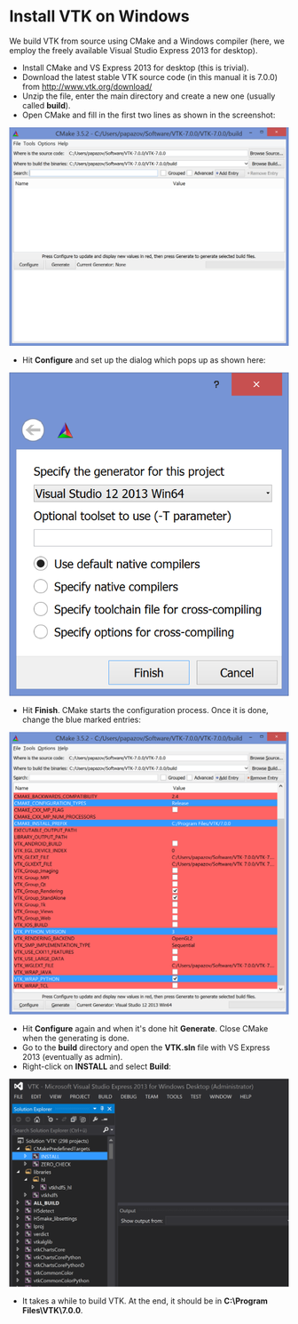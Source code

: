 # Install VTK on Windows

We build VTK from source using CMake and a Windows compiler (here, we employ the freely available Visual Studio Express 2013 for desktop).

* Install CMake and VS Express 2013 for desktop (this is trivial).
* Download the latest stable VTK source code (in this manual it is 7.0.0) from http://www.vtk.org/download/
* Unzip the file, enter the main directory and create a new one (usually called **build**).
* Open CMake and fill in the first two lines as shown in the screenshot:

![Cmake Windows screenshot 1](cmake_win_screenshot_1.PNG "")

* Hit **Configure** and set up the dialog which pops up as shown here:

![Cmake Windows screenshot 1](cmake_win_screenshot_2.PNG "")

* Hit **Finish**. CMake starts the configuration process. Once it is done, change the blue marked entries:

![Cmake Windows screenshot 3](cmake_win_screenshot_3.PNG "")

* Hit **Configure** again and when it's done hit **Generate**. Close CMake when the generating is done.
* Go to the **build** directory and open the **VTK.sln** file with VS Express 2013 (eventually as admin).
* Right-click on **INSTALL** and select **Build**:

![VS Express Windows screenshot 1](doc/vs_express_win_screenshot_1.PNG "")

* It takes a while to build VTK. At the end, it should be in **C:\Program Files\VTK\7.0.0**.
